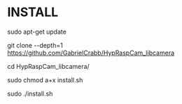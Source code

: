 
# INSTALL

sudo apt-get update

git clone --depth=1 https://github.com/GabrielCrabb/HypRaspCam_libcamera

cd HypRaspCam_libcamera/

sudo chmod a+x install.sh

sudo ./install.sh

  


